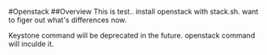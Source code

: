 #Openstack
##Overview
This is test.. install openstack with stack.sh. want to figer out what's differences now.

Keystone command will be deprecated in the future. openstack command will inculde it.